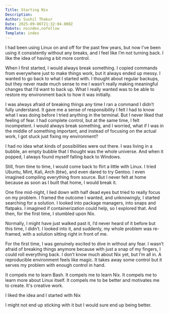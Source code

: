 ```yaml
---
Title: Starting Nix
Description: 
Author: Sushil Thakur
Date: 2025-09-06T21:32:04.000Z
Robots: noindex,nofollow
Template: index
---
```

<p>I had been using Linux on and off for the past few years, but now I’ve been using it consistently without any breaks, and I feel like I’m not turning back. I like the idea of having a bit more control.</p>

<p>When I first started, I would always break something. I copied commands from everywhere just to make things work, but it always ended up messy. I wanted to go back to what I started with. I thought about regular backups, but they never made much sense to me I wasn’t really making meaningful changes that I’d want to back up. What I really wanted was to be able to restore my environment back to how it was initially.</p>

<p>I was always afraid of breaking things any time I ran a command I didn’t fully understand. It gave me a sense of responsibility I felt I had to know what I was doing before I tried anything in the terminal. But I never liked that feeling of fear. I had complete control, but at the same time, I felt incompetent. I would always break something, and I worried, what if I was in the middle of something important, and instead of focusing on the actual work, I got stuck just fixing my environment?</p>

<p>I had no idea what kinds of possibilities were out there. I was living in a bubble, an empty bubble that I thought was the whole universe. And when it popped, I always found myself falling back to Windows.</p>

<p>Still, from time to time, I would come back to flirt a little with Linux. I tried Ubuntu, Mint, Kali, Arch (btw), and even dared to try Gentoo. I even imagined compiling everything from source. But I never felt at home because as soon as I built that home, I would break it.</p>

<p>One fine mid-night, I lied down with half dead eyes but tried to really focus on my problem. I framed the outcome I wanted, and unknowingly, I started searching for a solution. I looked into package managers, into snaps and flatpaks. I imagined if containerization could help, so I explored that. And then, for the first time, I stumbled upon Nix.</p>

<p>Normally, I might have just walked past it, I’d never heard of it before but this time, I didn’t. I looked into it, and suddenly, my whole problem was re-framed, with a solution sitting right in front of me.</p>

<p>For the first time, I was genuinely excited to dive in without any fear. I wasn’t afraid of breaking things anymore because with just a snap of my fingers, I could roll everything back. I don’t know much about Nix yet, but I’m all in. A reproducible environment feels like magic. It takes away some control but it serves my problem with enough control in hand.</p>

<p>It compels me to learn Bash. It compels me to learn Nix. It compels me to learn more about Linux itself. It compels me to be better and motivates me to create. It's creative work.</p>

<p>I liked the idea and I started with Nix</p>

<p>I might not end up sticking with it but I would sure end up being better.</p>

